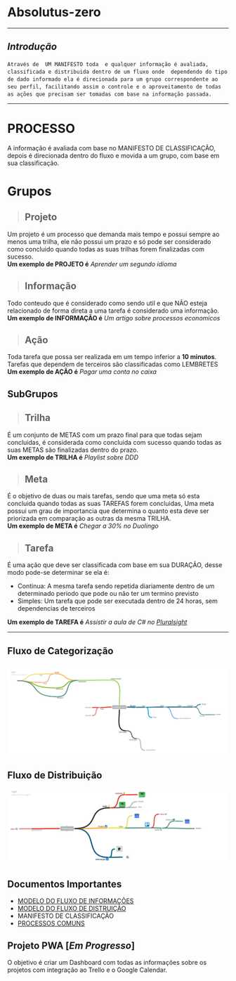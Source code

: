 # Absolutus-zero
---

## _Introdução_
`` Através de  UM MANIFESTO toda  e qualquer informação é avaliada, classificada e distribuida dentro de um fluxo onde 
dependendo do tipo de dado informado ela é direcionada para um grupo correspondente ao seu perfil, facilitando assim o controle e o aproveitamento de todas as ações que precisam ser tomadas com base na informação passada. ``

---

# PROCESSO

A informação é avaliada com base no MANIFESTO DE CLASSIFICAÇÃO, depois é direcionada dentro do fluxo e movida a um grupo, com base em sua classificação.

# Grupos
 > ##  Projeto
 Um projeto é um processo que demanda mais tempo e possui sempre ao menos uma trilha, ele não possui um prazo e só pode ser considerado como concluido quando todas as suas trilhas forem finalizadas com sucesso.  
 **Um exemplo de PROJETO é**  _Aprender um segundo idioma_


> ## Informação
Todo conteudo que é considerado como sendo util e que NÃO esteja relacionado de forma direta a uma tarefa é considerado uma informação.  
**Um exemplo de INFORMAÇÃO é** _Um artigo sobre processos economicos_

> ## Ação
Toda tarefa que possa ser realizada em um tempo inferior a **10 minutos**. Tarefas que dependem de terceiros são classificadas como LEMBRETES
**Um exemplo de AÇÃO é** _Pagar uma conta no caixa_

## SubGrupos
> ## Trilha
É um conjunto de METAS com um prazo final para que todas sejam concluidas, é considerada como concluida com sucesso quando todas as suas METAS são finalizadas dentro do prazo.  
**Um exemplo de TRILHA é** _Playlist sobre DDD_
> ## Meta
 É o objetivo de duas ou mais tarefas, sendo que uma meta só esta concluida quando todas as suas TAREFAS forem concluidas,
 Uma meta possui um grau de importancia que determina o quanto esta deve ser priorizada em comparação as outras da mesma TRILHA.  
 **Um exemplo de META é** _Chegar a 30% no Duolingo_

> ## Tarefa
É uma ação que deve ser classificada com base em sua DURAÇÃO, desse modo pode-se determinar se ela é:
 - Continua: A mesma tarefa sendo repetida diariamente dentro de um determinado periodo que pode ou não ter um termino previsto
 - Simples: Um tarefa que pode ser executada dentro de 24 horas, sem dependencias de terceiros  

**Um exemplo de TAREFA é** _Assistir a aula de C# no [Pluralsight]( pluralsight.com)_

---

## Fluxo de Categorização
![Fluxograma](imgs/manifesto.png)
---
## Fluxo de Distribuição
![Fluxograma](imgs/dist.png)

## Documentos Importantes
- [MODELO DO FLUXO DE INFORMAÇÕES](https://coggle.it/diagram/Wc0tvUyLwQABrKsl)  
- [MODELO DO FLUXO DE DISTRUIÇÃO](https://coggle.it/diagram/Wc55LSY9AQABlewQ)
- MANIFESTO DE CLASSIFICAÇÃO
- [PROCESSOS COMUNS](docs/processos.md)

## Projeto PWA [_Em Progresso_]

 O objetivo é criar um Dashboard com todas as informações sobre os projetos com integração ao Trello e o Google Calendar.


